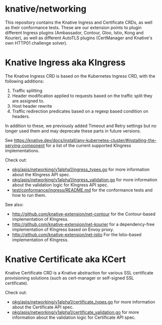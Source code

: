 # knative/networking

This repository contains the Knative Ingress and Certificate CRDs, as well as
their conformance tests. These are our extension points to plugin different
Ingress plugins (Ambassador, Contour, Gloo, Istio, Kong and Kourier), as well as
different AutoTLS plugins (CertManager and Knative's own HTTP01 challenge
solver).

# Knative Ingress aka KIngress

The Knative Ingress CRD is based on the Kubernetes Ingress CRD, with the
following additions:

1. Traffic splitting
2. Header modification applied to requests based on the traffic split they are
   assigned to.
3. Host header rewrite
4. Traffic redirection predicates based on a regexp based condition on headers.

In addition to these, we previously added Timeout and Retry settings but no
longer used them and may deprecate these parts in future versions.

See
https://knative.dev/docs/install/any-kubernetes-cluster/#installing-the-serving-component
for a list of the current supported KIngress implementations.

Check out:

- [pkg/apis/networking/v1alpha1/ingress_types.go](pkg/apis/networking/v1alpha1/ingress_types.go)
  for more information about the KIngress API spec.
- [pkg/apis/networking/v1alpha1/ingress_validation.go](pkg/apis/networking/v1alpha1/ingress_validation.go)
  for more information about the validation logic for KIngress API spec.
- [test/conformance/ingress/README.md](test/conformance/ingress/README.md) for
  the conformance tests and how to run them.

See also:

- http://github.com/knative-extension/net-contour for the Contour-based
  implementation of KIngress.
- http://github.com/knative-extension/net-kourier for a dependency-free
  implementation of KIngress based on Envoy proxy.
- http://github.com/knative-extension/net-istio For the Istio-based implementation
  of KIngress.

# Knative Certificate aka KCert

Knative Certificate CRD is a Knative abstraction for various SSL certificate
provisioning solutions (such as cert-manager or self-signed SSL certificate).

Check out:

- [pkg/apis/networking/v1alpha1/certificate_types.go](pkg/apis/networking/v1alpha1/certificate_types.go)
  for more information about the Certificate API spec.
- [pkg/apis/networking/v1alpha1/certificate_validation.go](pkg/apis/networking/v1alpha1/certificate_validation.go)
  for more information about the validation logic for Certificate API spec.
